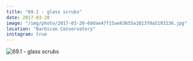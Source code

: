 ```yaml
---
title: "69.1 - glass scrubs"
date: 2017-03-20
image: "/img/photo/2017-03-20-6ddae47f15ae63655a101370a5193136.jpg"
location: "Barbican Conservatory"
instagram: true
---
```


![69.1 - glass scrubs](/img/photo/2017-03-20-6ddae47f15ae63655a101370a5193136.jpg)
